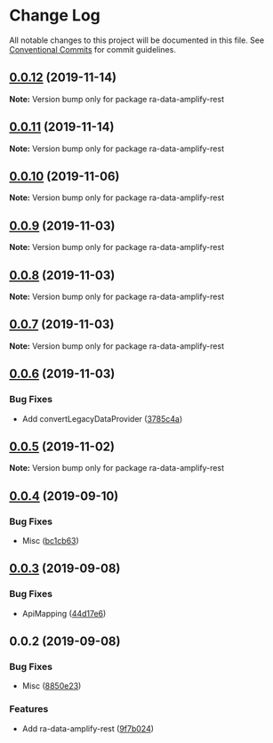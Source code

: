 # Change Log

All notable changes to this project will be documented in this file.
See [Conventional Commits](https://conventionalcommits.org) for commit guidelines.

## [0.0.12](https://github.com/hupe1980/mplify-material-ui/compare/ra-data-amplify-rest@0.0.11...ra-data-amplify-rest@0.0.12) (2019-11-14)

**Note:** Version bump only for package ra-data-amplify-rest





## [0.0.11](https://github.com/hupe1980/mplify-material-ui/compare/ra-data-amplify-rest@0.0.10...ra-data-amplify-rest@0.0.11) (2019-11-14)

**Note:** Version bump only for package ra-data-amplify-rest





## [0.0.10](https://github.com/hupe1980/mplify-material-ui/compare/ra-data-amplify-rest@0.0.9...ra-data-amplify-rest@0.0.10) (2019-11-06)

**Note:** Version bump only for package ra-data-amplify-rest





## [0.0.9](https://github.com/hupe1980/mplify-material-ui/compare/ra-data-amplify-rest@0.0.8...ra-data-amplify-rest@0.0.9) (2019-11-03)

**Note:** Version bump only for package ra-data-amplify-rest





## [0.0.8](https://github.com/hupe1980/mplify-material-ui/compare/ra-data-amplify-rest@0.0.7...ra-data-amplify-rest@0.0.8) (2019-11-03)

**Note:** Version bump only for package ra-data-amplify-rest





## [0.0.7](https://github.com/hupe1980/mplify-material-ui/compare/ra-data-amplify-rest@0.0.6...ra-data-amplify-rest@0.0.7) (2019-11-03)

**Note:** Version bump only for package ra-data-amplify-rest





## [0.0.6](https://github.com/hupe1980/mplify-material-ui/compare/ra-data-amplify-rest@0.0.5...ra-data-amplify-rest@0.0.6) (2019-11-03)


### Bug Fixes

* Add convertLegacyDataProvider ([3785c4a](https://github.com/hupe1980/mplify-material-ui/commit/3785c4a1908a573dd699d34f38c9b736eb6a4025))





## [0.0.5](https://github.com/hupe1980/mplify-material-ui/compare/ra-data-amplify-rest@0.0.4...ra-data-amplify-rest@0.0.5) (2019-11-02)

**Note:** Version bump only for package ra-data-amplify-rest





## [0.0.4](https://github.com/hupe1980/mplify-material-ui/compare/ra-data-amplify-rest@0.0.3...ra-data-amplify-rest@0.0.4) (2019-09-10)


### Bug Fixes

* Misc ([bc1cb63](https://github.com/hupe1980/mplify-material-ui/commit/bc1cb63))





## [0.0.3](https://github.com/hupe1980/mplify-material-ui/compare/ra-data-amplify-rest@0.0.2...ra-data-amplify-rest@0.0.3) (2019-09-08)


### Bug Fixes

* ApiMapping ([44d17e6](https://github.com/hupe1980/mplify-material-ui/commit/44d17e6))





## 0.0.2 (2019-09-08)


### Bug Fixes

* Misc ([8850e23](https://github.com/hupe1980/amplify-material-ui/commit/8850e23))


### Features

* Add ra-data-amplify-rest ([9f7b024](https://github.com/hupe1980/amplify-material-ui/commit/9f7b024))
